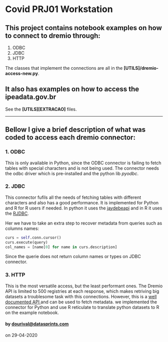 Covid PRJ01 Workstation
======

## This project contains notebook examples on how to connect to dremio through:
1. ODBC
2. JDBC
3. HTTP

The classes that implement the connections are all in the **[UTILS]/dremio-access-new.py**.

## It also has examples on how to access the ipeadata.gov.br

See the **[UTILS][EXTRACAO]** files.

------
## Bellow I give a brief description of what was coded to access each dremio connector:

### 1. ODBC
This is only available in Python, since the ODBC connector is failing to fetch tables with special characters and is not being used. The connector needs the odbc driver which is pre-installed and the python lib *pyodbc*.

### 2. JDBC
This connector fufils all the needs of fetching tables with different characters and also has a good performance. It is implemented for Python and R for R users if needed. In python it uses the [jaydebeapi](https://pypi.org/project/JayDeBeApi/) and in R it uses the [RJDBC](http://www.rforge.net/RJDBC/).

Her we have to take an extra step to recover metadata from queries such as columns names:
```py
curs = self.conn.cursor()
curs.execute(query)
col_names = [name[0] for name in curs.description]
```
Since the querie does not return column names or types on JDBC connector.

### 3. HTTP
This is the most versatile access, but the least performant ones. The Dremio API is limited to 500 registries at each response, which makes retriving big datasets a troublesome task with this connections. However, this is a [well documented API ](https://docs.dremio.com/rest-api/) and can be used to fetch metadata. we implemented the connector for Python and use R reticulate to translate python datasets to R on the example notebook.

#### by dourival@datasprints.com 
on 29-04-2020